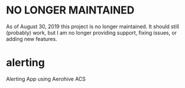 # NO LONGER MAINTAINED
As of August 30, 2019 this project is no longer maintained. It should still (probably) work, but I am no longer providing support, fixing issues, or adding new features.


# alerting
Alerting App using Aerohive ACS
